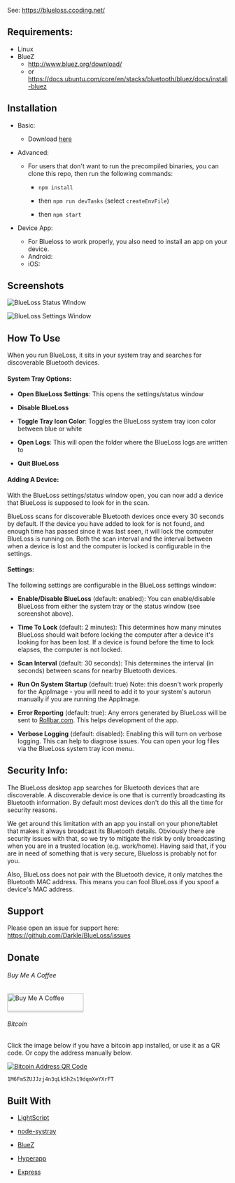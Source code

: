 See: https://blueloss.ccoding.net/









## Requirements:

- Linux
- BlueZ
	- http://www.bluez.org/download/
	- or https://docs.ubuntu.com/core/en/stacks/bluetooth/bluez/docs/install-bluez

## Installation

- Basic:

  - Download [here](https://github.com/Darkle/BlueLoss/releases)

- Advanced:

    - For users that don't want to run the precompiled binaries, you can clone this repo, then run the following commands:
        - `npm install`

        - then `npm run devTasks` (select `createEnvFile`)

        - then `npm start`

- Device App:

    - For Blueloss to work properly, you also need to install an app on your device.
    - Android:
    - iOS:

## Screenshots

![BlueLoss Status WIndow](https://github.com/Darkle/BlueLoss/raw/master/resources/readmeMedia/BlueLoss-Status-Window.png)

![BlueLoss Settings Window](https://github.com/Darkle/BlueLoss/raw/master/resources/readmeMedia/BlueLoss-Settings-Window.png)

## How To Use

When you run BlueLoss, it sits in your system tray and searches for discoverable Bluetooth devices.

#### System Tray Options:

- **Open BlueLoss Settings**: This opens the settings/status window

- **Disable BlueLoss**

- **Toggle Tray Icon Color**: Toggles the BlueLoss system tray icon color between blue or white

- **Open Logs**: This will open the folder where the BlueLoss logs are written to

- **Quit BlueLoss**

#### Adding A Device:

With the BlueLoss settings/status window open, you can now add a device that BlueLoss is supposed to look for in the scan.

BlueLoss scans for discoverable Bluetooth devices once every 30 seconds by default. If the device you have added to look for is not found, and enough time has passed since it was last seen, it will lock the computer BlueLoss is running on. Both the scan interval and the interval between when a device is lost and the computer is locked is configurable in the settings.

#### Settings:

The following settings are configurable in the BlueLoss settings window:

- **Enable/Disable BlueLoss** (default: enabled): You can enable/disable BlueLoss from either the system tray or the status window (see screenshot above).

- **Time To Lock** (default: 2 minutes): This determines how many minutes BlueLoss should wait before locking the computer after a device it's looking for has been lost. If a device is found before the time to lock elapses, the computer is not locked.

- **Scan Interval** (default: 30 seconds): This determines the interval (in seconds) between scans for nearby Bluetooth devices.

- **Run On System Startup** (default: true) Note: this doesn't work properly for the AppImage - you will need to add it to your system's autorun manually if you are running the AppImage.

- **Error Reporting** (default: true): Any errors generated by BlueLoss will be sent to [Rollbar.com](https://rollbar.com). This helps development of the app.

- **Verbose Logging** (default: disabled): Enabling this will turn on verbose logging. This can help to diagnose issues. You can open your log files via the BlueLoss system tray icon menu.

## Security Info:

The BlueLoss desktop app searches for Bluetooth devices that are discoverable. A discoverable device is one that is currently broadcasting its Bluetooth information. By default most devices don't do this all the time for security reasons.

We get around this limitation with an app you install on your phone/tablet that makes it always broadcast its Bluetooth details. Obviously there are security issues with that, so we try to mitigate the risk by only broadcasting when you are in a trusted location (e.g. work/home). Having said that, if you are in need of something that is very secure, Blueloss is probably not for you.

Also, BlueLoss does not pair with the Bluetooth device, it only matches the Bluetooth MAC address. This means you can fool BlueLoss if you spoof a device's MAC address.

## Support

Please open an issue for support here: https://github.com/Darkle/BlueLoss/issues

## Donate

###### Buy Me A Coffee

<a href="https://www.buymeacoffee.com/2yhzJxd4B" target="_blank"><img src="https://www.buymeacoffee.com/assets/img/custom_images/orange_img.png?" alt="Buy Me A Coffee" style="height: 41px !important;width: 174px !important;box-shadow: 0px 3px 2px 0px rgba(190, 190, 190, 0.5) !important;-webkit-box-shadow: 0px 3px 2px 0px rgba(190, 190, 190, 0.5) !important;" ></a>

###### Bitcoin

Click the image below if you have a bitcoin app installed, or use it as a QR code. Or copy the address manually below.

[![Bitcoin Address QR Code](https://github.com/Darkle/BlueLoss/raw/master/resources/readmeMedia/Bitcoin-QR-Code.png)](bitcoin:1M6FmSZUJJzj4n3qLkSh2s19dqmXeYXrFT)

`1M6FmSZUJJzj4n3qLkSh2s19dqmXeYXrFT`

## Built With

- [LightScript](http://www.lightscript.org/)

- [node-systray](https://github.com/zaaack/node-systray)

- [BlueZ](http://www.bluez.org/)

- [Hyperapp](https://github.com/hyperapp/hyperapp)

- [Express](https://expressjs.com/)



